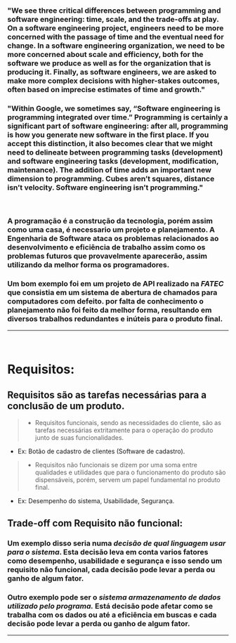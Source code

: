 ### "We see three critical differences between programming and software engineering: time, scale, and the trade-offs at play.   On a software engineering project, engineers need to be more concerned with the passage of time and the eventual need for change. In a software engineering organization, we need to be more concerned about scale and efficiency, both for the software we produce as well as for the organization that is producing it. Finally, as software engineers, we are asked to make more complex decisions with higher-stakes outcomes, often based on imprecise estimates of time and growth."

### "Within Google, we sometimes say, “Software engineering is programming integrated over time.” Programming  is certainly a significant part of software engineering: after all, programming is how you generate new software in the first place. If you accept this distinction, it also becomes clear that we might need to delineate between programming tasks (development) and software engineering tasks (development, modification, maintenance). The addition of time adds an important new dimension to programming. Cubes aren’t squares, distance isn’t velocity. Software engineering isn’t programming."
<br>

### A programação é a construção da tecnologia, porém assim como uma casa, é necessario um projeto e planejamento. A Engenharia de Software ataca os problemas relacionados ao desenvolvimento e eficiência de trabalho assim como os problemas futuros que provavelmente aparecerão, assim utilizando da melhor forma os programadores.

### Um bom exemplo foi em um projeto de API realizado na *FATEC* que consistia em um **sistema de abertura de chamados para computadores com defeito**. por falta de conhecimento o planejamento não foi feito da melhor forma, resultando em diversos trabalhos redundantes e inúteis para o produto final.
---
<br>

# Requisitos:
## Requisitos são as tarefas necessárias para a conclusão de um produto.

> - Requisitos funcionais, sendo as necessidades do cliente, são as tarefas necessárias extritamente para o operação do produto junto de suas funcionalidades.<br> 

- Ex: Botão de cadastro de clientes (Software de cadastro).

> - Requisitos não funcionais se dizem por uma soma entre qualidades e utilidades que para o funcionamento do produto são dispensáveis, porém, servem um papel fundamental no produto final.

- Ex: Desempenho do sistema, Usabilidade, Segurança.

## Trade-off com Requisito não funcional:
### Um exemplo disso seria numa ***decisão de qual linguagem usar para o sistema***. Esta decisão leva em conta varios fatores como **desempenho, usabilidade e segurança** e isso sendo um requisito não funcional, cada decisão pode levar a perda ou ganho de algum fator.

### Outro exemplo pode ser o ***sistema armazenamento de dados utilizado pelo programa.*** Está decisão pode afetar como se trabalha com os dados ou até a eficiência em buscas e cada decisão pode levar a perda ou ganho de algum fator.
---
